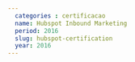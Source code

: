 ```yaml
---
  categories : certificacao
  name: Hubspot Inbound Marketing
  period: 2016
  slug: hubspot-certification
  year: 2016
---
```

